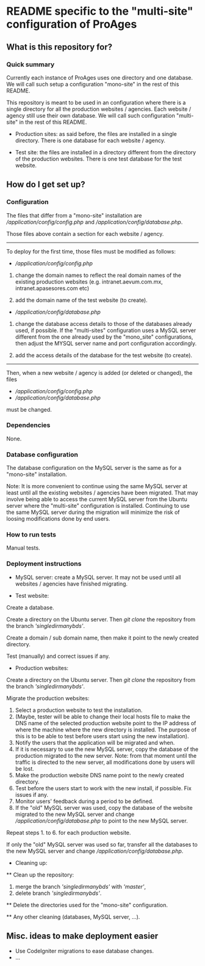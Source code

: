 # README specific to the "multi-site" configuration of ProAges #

## What is this repository for? ##

### Quick summary ###

Currently each instance of ProAges uses one directory and one database. We will call such setup a configuration "mono-site" in the rest of this README.

This repository is meant to be used in an configuration where there is a single directory for all the production websites / agencies. Each website / agency still use their own database. We will call such configuration "multi-site" in the rest of this README.

* Production sites: as said before, the files are installed in a single directory. There is one database for each website / agency.

* Test site: the files are installed in a directory different from the directory of the production websites. There is one test database for the test website.

## How do I get set up? ##

### Configuration ###

The files that differ from a "mono-site" installation are */application/config/config.php* and */application/config/database.php*.

Those files above contain a section for each website / agency.

------------

To deploy for the first time, those files must be modified as follows:

* */application/config/config.php*

1. change the domain names to reflect the real domain names of the existing production websites (e.g. intranet.aevum.com.mx, intranet.apasesores.com etc)

2. add the domain name of the test website (to create).

* */application/config/database.php*

1. change the database access details to those of the databases already used, if possible. If the "multi-sites" configuration uses a MySQL server different from the one already used by the "mono_site" configurations, then adjust the MYSQL server name and port configuration accordingly.

2. add the access details of the database for the test website (to create).

------------

Then, when a new website / agency is added (or deleted or changed), the files 

* */application/config/config.php*
* */application/config/database.php*

must be changed.

### Dependencies ###
None.

### Database configuration ###
The database configuration on the MySQL server is the same as for a "mono-site" installation.

Note: It is more convenient to continue using the same MySQL server at least until all the existing websites / agencies have been migrated. That may involve being able to access the current MySQL server from the Ubuntu server where the "multi-site" configuration is installed. Continuing to use the same MySQL server during the migration will minimize the risk of loosing modifications done by end users.

### How to run tests ###
Manual tests.

### Deployment instructions ###

* MySQL server: create a MySQL server. It may not be used until all websites / agencies have finished migrating.

* Test website:

Create a database.

Create a directory on the Ubuntu server. Then *git clone* the repository from the branch *'singledirmanybds'*.

Create a domain / sub domain name, then make it point to the newly created directory.

Test (manually) and correct issues if any.

* Production websites:

Create a directory on the Ubuntu server. Then *git clone* the repository from the branch *'singledirmanybds'*.

Migrate the production websites:

1. Select a production website to test the installation.
1. (Maybe, tester will be able to change their local hosts file to make the DNS name of the selected production website point to the IP address of where the machine where the new directory is installed. The purpose of this is to be able to test before users start using the new installation).
1. Notify the users that the application will be migrated and when.
1. If it is necessary to use the new MySQL server, copy the database of the production migrated to the new server. Note: from that moment until the traffic is directed to the new server, all modifications done by users will be lost.
1. Make the production website DNS name point to the newly created directory.
1. Test before the users start to work with the new install, if possible. Fix issues if any.
1. Monitor users' feedback during a period to be defined.
1. If the "old" MySQL server was used, copy the database of the website migrated to the new MySQL server and change */application/config/database.php* to point to the new MySQL server.

Repeat steps 1. to 6. for each production website.

If only the "old" MySQL server was used so far, transfer all the databases to the new MySQL server and change */application/config/database.php*.

* Cleaning up:

** Clean up the repository:

1. merge the branch *'singledirmanybds'* with *'master'*,
1. delete branch *'singledirmanybds'*.

** Delete the directories used for the "mono-site" configuration.

** Any other cleaning (databases, MySQL server, ...).

## Misc. ideas to make deployment easier ##

* Use CodeIgniter migrations to ease database changes.
* ...